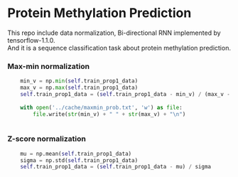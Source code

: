 # Protein Methylation Prediction

This repo include data normalization, Bi-directional RNN implemented by tensorflow-1.1.0.  
And it is a sequence classification task about protein methylation prediction.

### Max-min normalization
```python
	min_v = np.min(self.train_prop1_data)
	max_v = np.max(self.train_prop1_data)
	self.train_prop1_data = (self.train_prop1_data - min_v) / (max_v - min_v)
	
	with open('../cache/maxmin_prob.txt', 'w') as file:
		file.write(str(min_v) + " " + str(max_v) + "\n")
	
```

### Z-score normalization
```python
	mu = np.mean(self.train_prop1_data)
	sigma = np.std(self.train_prop1_data)
	self.train_prop1_data = (self.train_prop1_data - mu) / sigma
```